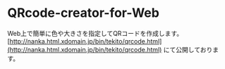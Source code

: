# QRcode-creator-for-Web
Web上で簡単に色や大きさを指定してQRコードを作成します。
[http://nanka.html.xdomain.jp/bin/tekito/qrcode.html](http://nanka.html.xdomain.jp/bin/tekito/qrcode.html) にて公開しております。
